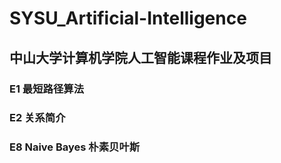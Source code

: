 # SYSU_Artificial-Intelligence
## 中山大学计算机学院人工智能课程作业及项目
### E1 最短路径算法
### E2 关系简介
### E8 Naive Bayes 朴素贝叶斯

